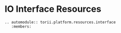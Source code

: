 # IO Interface Resources

```{eval-rst}
.. automodule:: torii.platform.resources.interface
   :members:
```

